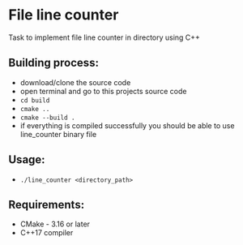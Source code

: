 # File line counter

Task to implement file line counter in directory using C++

## Building process:

- download/clone the source code
- open terminal and go to this projects source code
- `cd build`
- `cmake ..`
- `cmake --build .`
- if everything is compiled successfully you should be able to use line_counter binary file

## Usage:

- `./line_counter <directory_path>`

## Requirements:

- CMake - 3.16 or later
- C++17 compiler
